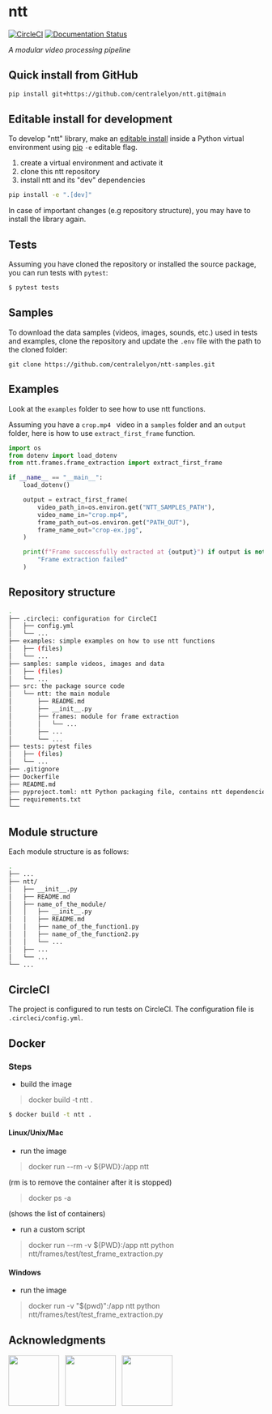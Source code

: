 # ntt

[![CircleCI](https://dl.circleci.com/status-badge/img/gh/centralelyon/ntt/tree/main.svg?style=svg)](https://dl.circleci.com/status-badge/redirect/gh/centralelyon/ntt/tree/main)
[![Documentation Status](https://readthedocs.org/projects/ntt/badge/?version=latest)](https://ntt.readthedocs.io/en/latest/?badge=latest)

_A modular video processing pipeline_

## Quick install from GitHub

```bash
pip install git+https://github.com/centralelyon/ntt.git@main
```

## Editable install for development

To develop "ntt" library, make an [editable install](https://setuptools.pypa.io/en/latest/userguide/development_mode.html)
inside a Python virtual environment using [pip](https://pip.pypa.io/en/stable/) `-e` editable flag.

1. create a virtual environment and activate it
2. clone this ntt repository
3. install ntt and its "dev" dependencies

```bash
pip install -e ".[dev]"
```

In case of important changes (e.g repository structure), you may have to
install the library again.

## Tests

Assuming you have cloned the repository or installed the source package, you
can run tests with `pytest`:

```bash
$ pytest tests
```
## Samples

To download the data samples (videos, images, sounds, etc.) used in tests and examples, clone the repository and update the `.env` file with the path to the cloned folder:

```
git clone https://github.com/centralelyon/ntt-samples.git
```

## Examples

Look at the `examples` folder to see how to use ntt functions.

Assuming you have a `crop.mp4 ` video in a `samples` folder and an `output`
folder, here is how to use `extract_first_frame` function.

```python
import os
from dotenv import load_dotenv
from ntt.frames.frame_extraction import extract_first_frame

if __name__ == "__main__":
    load_dotenv()

    output = extract_first_frame(
        video_path_in=os.environ.get("NTT_SAMPLES_PATH"),
        video_name_in="crop.mp4",
        frame_path_out=os.environ.get("PATH_OUT"),
        frame_name_out="crop-ex.jpg",
    )

    print(f"Frame successfully extracted at {output}") if output is not None else print(
        "Frame extraction failed"
    )
```

## Repository structure

```bash
.
├── .circleci: configuration for CircleCI
│   ├── config.yml
│   └── ...
├── examples: simple examples on how to use ntt functions
│   ├── (files)
│   └── ...
├── samples: sample videos, images and data
│   ├── (files)
│   └── ...
├── src: the package source code
│   └── ntt: the main module
│       ├── README.md
│       ├── __init__.py
│       ├── frames: module for frame extraction
│       │   └── ...
│       ├── ...
│       └── ...
├── tests: pytest files
│   ├── (files)
│   └── ...
├── .gitignore
├── Dockerfile
├── README.md
├── pyproject.toml: ntt Python packaging file, contains ntt dependencies
├── requirements.txt
└──
```

## Module structure

Each module structure is as follows:

```bash
.
├── ...
├── ntt/
│   ├── __init__.py
│   ├── README.md
│   ├── name_of_the_module/
│   │   ├── __init__.py
│   │   ├── README.md
│   │   ├── name_of_the_function1.py
│   │   ├── name_of_the_function2.py
│   │   └── ...
│   ├── ...
│   └── ...
└── ...
```

## CircleCI

The project is configured to run tests on CircleCI. The configuration file is
`.circleci/config.yml`.

## Docker

### Steps

- build the image

> docker build -t ntt . 

```bash
$ docker build -t ntt .
```
 
#### Linux/Unix/Mac

- run the image

> docker run --rm -v ${PWD}:/app ntt

(rm is to remove the container after it is stopped)

> docker ps -a

(shows the list of containers)

- run a custom script

> docker run --rm -v ${PWD}:/app ntt python ntt/frames/test/test_frame_extraction.py

#### Windows

- run the image

> docker run -v "$(pwd)":/app ntt python ntt/frames/test/test_frame_extraction.py

## Acknowledgments

<img src="https://liris.cnrs.fr/sites/default/files/logo_liris_160_0.png" style="height:100px">&nbsp;&nbsp;&nbsp;<img src="https://www.ec-lyon.fr/sites/default/files/styles/paragraph_image/public/content/paragraphs/images/2024-10/2024_logo-centrale-h_rouge_rvb.jpg.webp" style="height:100px">&nbsp;&nbsp;&nbsp;<img src="https://www.natation-handisport.org/wp-content/uploads/2021/10/logo_NePTUNE_color-768x204.png" style="height:100px">
